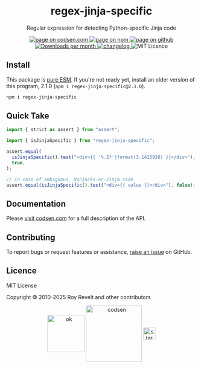 <h1 align="center">regex-jinja-specific</h1>

<p align="center">Regular expression for detecting Python-specific Jinja code</p>

<p align="center">
  <a href="https://codsen.com/os/regex-jinja-specific" rel="nofollow noreferrer noopener">
    <img src="https://img.shields.io/badge/-codsen-blue?style=flat-square" alt="page on codsen.com">
  </a>
  <a href="https://www.npmjs.com/package/regex-jinja-specific" rel="nofollow noreferrer noopener">
    <img src="https://img.shields.io/badge/-npm-blue?style=flat-square" alt="page on npm">
  </a>
  <a href="https://github.com/codsen/codsen/tree/main/packages/regex-jinja-specific" rel="nofollow noreferrer noopener">
    <img src="https://img.shields.io/badge/-github-blue?style=flat-square" alt="page on github">
  </a>
  <a href="https://npmcharts.com/compare/regex-jinja-specific?interval=30" rel="nofollow noreferrer noopener" target="_blank">
    <img src="https://img.shields.io/npm/dm/regex-jinja-specific.svg?style=flat-square" alt="Downloads per month">
  </a>
  <a href="https://codsen.com/os/regex-jinja-specific/changelog" rel="nofollow noreferrer noopener">
    <img src="https://img.shields.io/badge/changelog-here-brightgreen?style=flat-square" alt="changelog">
  </a>
  <img src="https://img.shields.io/badge/licence-MIT-brightgreen.svg?style=flat-square" alt="MIT Licence">
</p>

## Install

This package is [pure ESM](https://gist.github.com/sindresorhus/a39789f98801d908bbc7ff3ecc99d99c). If you're not ready yet, install an older version of this program, 2.1.0 (`npm i regex-jinja-specific@2.1.0`).

```bash
npm i regex-jinja-specific
```

## Quick Take

```js
import { strict as assert } from "assert";

import { isJinjaSpecific } from "regex-jinja-specific";

assert.equal(
  isJinjaSpecific().test("<div>{{ '%.2f'|format(3.1415926) }}</div>"),
  true,
);

// in case of ambiguous, Nunjucks-or-Jinja code
assert.equal(isJinjaSpecific().test("<div>{{ value }}</div>"), false);
```

## Documentation

Please [visit codsen.com](https://codsen.com/os/regex-jinja-specific/) for a full description of the API.

## Contributing

To report bugs or request features or assistance, [raise an issue](https://github.com/codsen/codsen/issues/new/choose) on GitHub.

## Licence

MIT License

Copyright © 2010-2025 Roy Revelt and other contributors

<p align="center"><img src="https://codsen.com/images/png-codsen-ok.png" width="98" alt="ok" align="center"> <img src="https://codsen.com/images/png-codsen-1.png" width="148" alt="codsen" align="center"> <img src="https://codsen.com/images/png-codsen-star-small.png" width="32" alt="star" align="center"></p>

